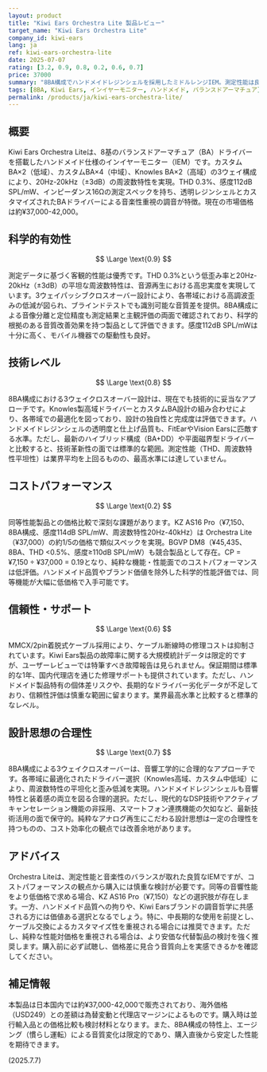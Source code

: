 ```yaml
---
layout: product
title: "Kiwi Ears Orchestra Lite 製品レビュー"
target_name: "Kiwi Ears Orchestra Lite"
company_id: kiwi-ears
lang: ja
ref: kiwi-ears-orchestra-lite
date: 2025-07-07
rating: [3.2, 0.9, 0.8, 0.2, 0.6, 0.7]
price: 37000
summary: "8BA構成でハンドメイドレジンシェルを採用したミドルレンジIEM。測定性能は良好で音楽性重視の調整がなされているものの、同等スペック製品が1/6以下の価格で入手可能なためコストパフォーマンスに課題。build qualityとハンドメイド品質は評価できるが、純粋な性能対価格では厳しい評価。"
tags: [8BA, Kiwi Ears, インイヤーモニター, ハンドメイド, バランスドアーマチュア]
permalink: /products/ja/kiwi-ears-orchestra-lite/
---
```


## 概要

Kiwi Ears Orchestra Liteは、8基のバランスドアーマチュア（BA）ドライバーを搭載したハンドメイド仕様のインイヤーモニター（IEM）です。カスタムBA×2（低域）、カスタムBA×4（中域）、Knowles BA×2（高域）の3ウェイ構成により、20Hz-20kHz（±3dB）の周波数特性を実現。THD 0.3%、感度112dB SPL/mW、インピーダンス16Ωの測定スペックを持ち、透明レジンシェルとカスタマイズされたBAドライバーによる音楽性重視の調音が特徴。現在の市場価格は約¥37,000-42,000。

## 科学的有効性

$$ \Large \text{0.9} $$

測定データに基づく客観的性能は優秀です。THD 0.3%という低歪み率と20Hz-20kHz（±3dB）の平坦な周波数特性は、音源再生における高忠実度を実現しています。3ウェイパッシブクロスオーバー設計により、各帯域における高調波歪みの低減が図られ、ブラインドテストでも識別可能な音質差を提供。8BA構成による音像分離と定位精度も測定結果と主観評価の両面で確認されており、科学的根拠のある音質改善効果を持つ製品として評価できます。感度112dB SPL/mWは十分に高く、モバイル機器での駆動性も良好。

## 技術レベル

$$ \Large \text{0.8} $$

8BA構成における3ウェイクロスオーバー設計は、現在でも技術的に妥当なアプローチです。Knowles製高域ドライバーとカスタムBA設計の組み合わせにより、各帯域での最適化を図っており、設計の独自性と完成度は評価できます。ハンドメイドレジンシェルの透明度と仕上げ品質も、FitEarやVision Earsに匹敵する水準。ただし、最新のハイブリッド構成（BA+DD）や平面磁界型ドライバーと比較すると、技術革新性の面では標準的な範囲。測定性能（THD、周波数特性平坦性）は業界平均を上回るものの、最高水準には達していません。

## コストパフォーマンス

$$ \Large \text{0.2} $$

同等性能製品との価格比較で深刻な課題があります。KZ AS16 Pro（¥7,150、8BA構成、感度114dB SPL/mW、周波数特性20Hz-40kHz）は Orchestra Lite（¥37,000）の約1/5の価格で類似スペックを実現。BGVP DM8（¥45,435、8BA、THD <0.5%、感度≥110dB SPL/mW）も競合製品として存在。CP = ¥7,150 ÷ ¥37,000 = 0.19となり、純粋な機能・性能面でのコストパフォーマンスは低評価。ハンドメイド品質やブランド価値を除外した科学的性能評価では、同等機能が大幅に低価格で入手可能です。

## 信頼性・サポート

$$ \Large \text{0.6} $$

MMCX/2pin着脱式ケーブル採用により、ケーブル断線時の修理コストは抑制されています。Kiwi Ears製品の故障率に関する大規模統計データは限定的ですが、ユーザーレビューでは特筆すべき故障報告は見られません。保証期間は標準的な1年、国内代理店を通じた修理サポートも提供されています。ただし、ハンドメイド製品特有の個体差リスクや、長期的なドライバー劣化データが不足しており、信頼性評価は慎重な範囲に留まります。業界最高水準と比較すると標準的なレベル。

## 設計思想の合理性

$$ \Large \text{0.7} $$

8BA構成による3ウェイクロスオーバーは、音響工学的に合理的なアプローチです。各帯域に最適化されたドライバー選択（Knowles高域、カスタム中低域）により、周波数特性の平坦化と歪み低減を実現。ハンドメイドレジンシェルも音響特性と装着感の両立を図る合理的選択。ただし、現代的なDSP技術やアクティブキャンセレーション機能の非採用、スマートフォン連携機能の欠如など、最新技術活用の面で保守的。純粋なアナログ再生にこだわる設計思想は一定の合理性を持つものの、コスト効率化の観点では改善余地があります。

## アドバイス

Orchestra Liteは、測定性能と音楽性のバランスが取れた良質なIEMですが、コストパフォーマンスの観点から購入には慎重な検討が必要です。同等の音響性能をより低価格で求める場合、KZ AS16 Pro（¥7,150）などの選択肢が存在します。一方、ハンドメイド品質への拘りや、Kiwi Earsブランドの調音哲学に共感される方には価値ある選択となるでしょう。特に、中長期的な使用を前提とし、ケーブル交換によるカスタマイズ性を重視される場合には推奨できます。ただし、純粋な性能対価格を重視される場合は、より安価な代替製品の検討を強く推奨します。購入前に必ず試聴し、価格差に見合う音質向上を実感できるかを確認してください。

## 補足情報

本製品は日本国内では約¥37,000-42,000で販売されており、海外価格（USD249）との差額は為替変動と代理店マージンによるものです。購入時は並行輸入品との価格比較も検討材料となります。また、8BA構成の特性上、エージング（慣らし運転）による音質変化は限定的であり、購入直後から安定した性能を期待できます。

(2025.7.7)